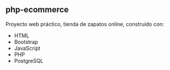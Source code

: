 ## php-ecommerce
Proyecto web práctico, tienda de zapatos online, construido con:
- HTML 
- Bootstrap
- JavaScript
- PHP
- PostgreSQL
